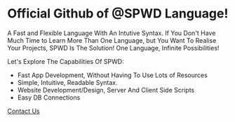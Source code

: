 # Official Github of @SPWD Language!   
A Fast and Flexible Language With An Intutive Syntax.
If You Don't Have Much Time to Learn More Than One Language, but You Want To Realise Your Projects, SPWD Is The Solution! One Language, Infinite Possibilities!

Let's Explore The Capabilities Of SPWD:

- Fast App Development, Without Having To Use Lots of Resources
- Simple, Intuitive, Readable Syntax.
- Website Development/Design, Server And Client Side Scripts
- Easy DB Connections

[Contact Us](mailto://contact.spwdlang@proton.me)


